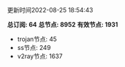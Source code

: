 更新时间2022-08-25 18:54:43

**总订阅: 64**
**总节点: 8952**
**有效节点: 1931**
- trojan节点: 45
- ss节点: 249
- v2ray节点: 1637
